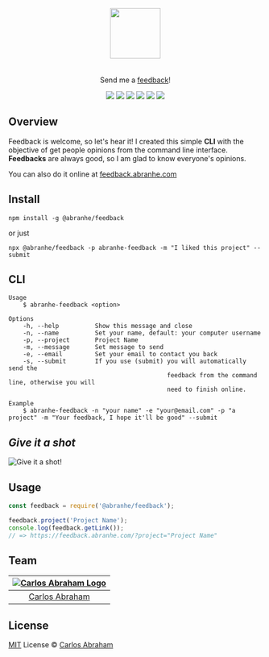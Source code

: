 <p align="center" id="top">
	<a href="https://www.npmjs.com/package/@abranhe/feedback"><img src="https://cdn.abranhe.com/abraham/abraham.svg" width="100"></a>
	<br>
	<br>
	<br>
	Send me a <a href="https://feedback.abranhe.com"> feedback</a>!
</p>

<p align="center">
	<a href="https://travis-ci.org/abranhe/abranhe-feedback"><img src="https://img.shields.io/travis/abranhe/abranhe-feedback.svg?logo=travis" /></a>
	<a href="https://github.com/abranhe/abranhe-feedback/blob/master/license"><img src="https://img.shields.io/github/license/abranhe/abranhe-feedback.svg" /></a>
	<a href="https://github.com/abranhe"><img src="https://abranhe.com/badge.svg"></a>
	<a href="https://cash.me/$abranhe"><img src="https://cdn.abranhe.com/badges/cash-me.svg"></a>
	<a href="https://www.patreon.com/abranhe"><img src="https://cdn.abranhe.com/badges/patreon.svg" /></a>
	<a href="https://paypal.me/abranhe/10"><img src="https://cdn.abranhe.com/badges/paypal.svg" /></a>
</p>


## Overview

Feedback is welcome, so let's hear it! I created this simple **CLI** with the objective of get people opinions from the command line interface. **Feedbacks** are always good, so I am glad to know everyone's opinions.

You can also do it online at [feedback.abranhe.com](https://feedback.abranhe.com)

## Install

```
npm install -g @abranhe/feedback
```

or just

```
npx @abranhe/feedback -p abranhe-feedback -m "I liked this project" --submit
```

## CLI

```
Usage
	$ abranhe-feedback <option>

Options
	-h, --help          Show this message and close
	-n, --name          Set your name, default: your computer username
	-p, --project       Project Name
	-m, --message       Set message to send
	-e, --email         Set your email to contact you back
	-s, --submit        If you use (submit) you will automatically send the
											feedback from the command line, otherwise you will
											need to finish online.

Example
	$ abranhe-feedback -n "your name" -e "your@email.com" -p "a project" -m "Your feedback, I hope it'll be good" --submit
```

## *Give it a shot*

![Give it a shot!](https://cdn.abranhe.com/projects/abranhe-feedback/give-it-a-shot.gif)

## Usage

```js
const feedback = require('@abranhe/feedback');

feedback.project('Project Name');
console.log(feedback.getLink());
// => https://feedback.abranhe.com/?project="Project Name"
```

## Team

|[![Carlos Abraham Logo](https://avatars3.githubusercontent.com/u/21347264?s=50&v=4)](https://abranhe.com)|
| :-: |
| [Carlos Abraham](https://github.com/abranhe) |

## License

[MIT](https://github.com/abranhe/abranhe-feedback/blob/master/LICENSE) License © [Carlos Abraham](https://github.com/abranhe/)
